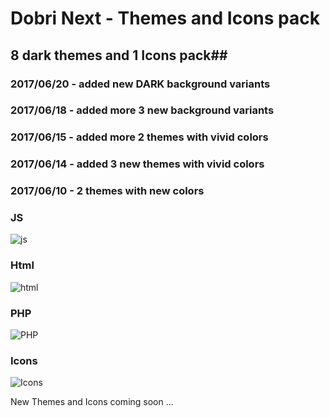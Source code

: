# Dobri Next - Themes and Icons pack

## 8 dark themes and 1 Icons pack##

### 2017/06/20 - added new DARK background variants
### 2017/06/18 - added more 3 new background variants
### 2017/06/15 - added more 2 themes with vivid colors
### 2017/06/14 - added 3 new themes with vivid colors
### 2017/06/10 - 2 themes with new colors

### JS
![js](https://raw.githubusercontent.com/sldobri/bunker/master/img/preview.png)

### Html
![html](https://raw.githubusercontent.com/sldobri/bunker/master/img/preview2.png)

### PHP
![PHP](https://raw.githubusercontent.com/sldobri/bunker/master/img/preview1.png)

### Icons
![Icons](https://raw.githubusercontent.com/sldobri/bunker/master/img/icons.png)

New Themes and Icons coming soon ...

